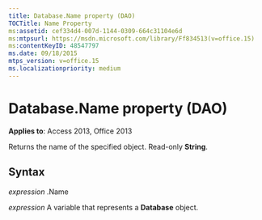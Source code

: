 ```yaml
---
title: Database.Name property (DAO)
TOCTitle: Name Property
ms:assetid: cef334d4-007d-1144-0309-664c31104e6d
ms:mtpsurl: https://msdn.microsoft.com/library/Ff834513(v=office.15)
ms:contentKeyID: 48547797
ms.date: 09/18/2015
mtps_version: v=office.15
ms.localizationpriority: medium
---
```


# Database.Name property (DAO)


**Applies to**: Access 2013, Office 2013

Returns the name of the specified object. Read-only **String**.

## Syntax

*expression* .Name

*expression* A variable that represents a **Database** object.

